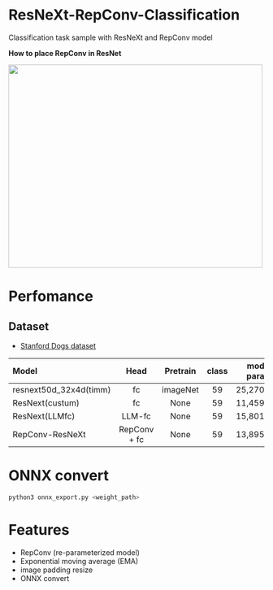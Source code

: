 # ResNeXt-RepConv-Classification
Classification task sample with ResNeXt and RepConv model 


<b>How to place RepConv in ResNet</b>

<img src="https://github.com/madara-tribe/onnxed-RepConv-ResNeXt/assets/48679574/52a55d59-6108-43ec-aa13-c35f514cd8c8" width="500px" height="400px"/>

# Perfomance

## Dataset
- [Stanford Dogs dataset](http://vision.stanford.edu/aditya86/ImageNetDogs/)


| Model | Head | Pretrain | class | model param | accuracy |
| :---         |     :---:      |     :---:      |     :---:      |     :---:      |         ---: |
| resnext50d_32x4d(timm) | fc | imageNet |59|25,270,000|74.09%|
| ResNext(custum) | fc | None|59|11,459,824|77.43%|
| ResNext(LLMfc) | LLM-fc | None|59|15,801,584|77.71%|
| RepConv-ResNeXt | RepConv + fc | None |59|13,895,408|78.55%|


# ONNX convert
```bash
python3 onnx_export.py <weight_path>
```


# Features
- RepConv (re-parameterized model)
- Exponential moving average (EMA)
- image padding resize
- ONNX convert
